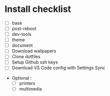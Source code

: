 # Install checklist

- [ ] base
- [ ] post-reboot
- [ ] dev-tools
- [ ] theme
- [ ] document
- [ ] Download wallpapers
- [ ] Clone dotfiles
- [ ] Setup Github ssh keys
- [ ] Download VS Code config with Settings Sync
- Optional :
  - [ ] printers
  - [ ] multimedia
